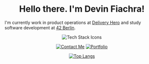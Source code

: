 
<h1 align="center">Hello there. I'm Devin Fiachra!</h1>
      <p align="left">I'm currently work in product operations at <a href="https://www.deliveryhero.com/">Delivery Hero</a> and study software development at <a href="https://42berlin.de/de/about-us/">42 Berlin</a>.</p> 
      <img src="">
      <div align="center">
      <img src="https://skillicons.dev/icons?i=c,html,css,js,ts,nodejs,express,cypress,postman,git,mongodb,aws,react" alt="Tech Stack Icons">
      </div>
    <p align="center">
      <a href="mailto:devinduffymeade@gmail.com"><img src="https://img.shields.io/badge/-CONTACT ME-magenta" alt=" Contact Me"></a>
      <a href="https://github.com/devinfiachra"><img src="https://img.shields.io/badge/-%20MY PORTFOLIO-magenta" alt=" Portfolio"></a>
      <a href="https://github.com/devinfiachra"<img src="https://img.shields.io/badge/-%20MY CV-magenta" alt=" My CV"></a>
    </p>
  </div>
  <div>
    <p align="center">
      <a href="https://github.com/devinfiachra/github-readme-stats">
        <img src="https://github-readme-stats.vercel.app/api/top-langs/?username=devinfiachra&layout=compact" alt="Top Langs">
      </a>
    </p>
  </div>
</div>
